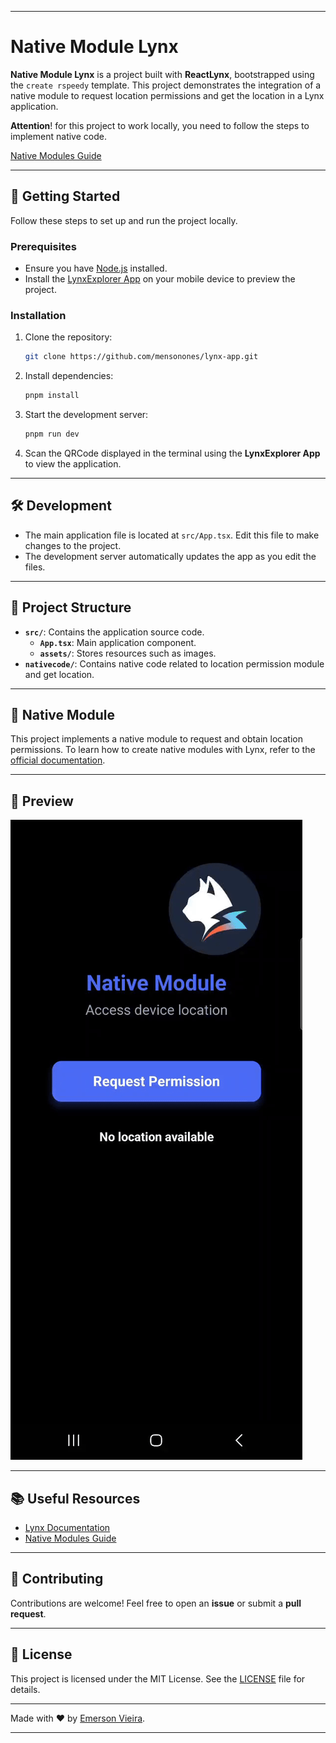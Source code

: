 
---

# Native Module Lynx

**Native Module Lynx** is a project built with **ReactLynx**, bootstrapped using the `create rspeedy` template. This project demonstrates the integration of a native module to request location permissions and get the location in a Lynx application.

**Attention**! for this project to work locally, you need to follow the steps to implement native code. 

[Native Modules Guide](https://lynxjs.org/guide/use-native-modules.html#platform=android)

---

## 🚀 Getting Started

Follow these steps to set up and run the project locally.

### Prerequisites

- Ensure you have [Node.js](https://nodejs.org/) installed.
- Install the [LynxExplorer App](https://lynxjs.org/) on your mobile device to preview the project.

### Installation

1. Clone the repository:
   ```bash
   git clone https://github.com/mensonones/lynx-app.git
   ```

2. Install dependencies:
   ```bash
   pnpm install
   ```

3. Start the development server:
   ```bash
   pnpm run dev
   ```

4. Scan the QRCode displayed in the terminal using the **LynxExplorer App** to view the application.

---

## 🛠️ Development

- The main application file is located at `src/App.tsx`. Edit this file to make changes to the project.
- The development server automatically updates the app as you edit the files.

---

## 📂 Project Structure

- **`src/`**: Contains the application source code.
  - **`App.tsx`**: Main application component.
  - **`assets/`**: Stores resources such as images.
- **`nativecode/`**: Contains native code related to location permission module and get location.

---

## 📱 Native Module

This project implements a native module to request and obtain location permissions. To learn how to create native modules with Lynx, refer to the [official documentation](https://lynxjs.org/guide/use-native-modules.html#platform=android).

---

## 📸 Preview

![Preview](https://github.com/mensonones/lynx-app/blob/main/src/assets/gif.gif)

---

## 📚 Useful Resources

- [Lynx Documentation](https://lynxjs.org/)
- [Native Modules Guide](https://lynxjs.org/guide/use-native-modules.html#platform=android)

---

## 🤝 Contributing

Contributions are welcome! Feel free to open an **issue** or submit a **pull request**.

---

## 📄 License

This project is licensed under the MIT License. See the [LICENSE](LICENSE) file for details.

---

Made with ❤️ by [Emerson Vieira](https://github.com/mensonones).  

---
